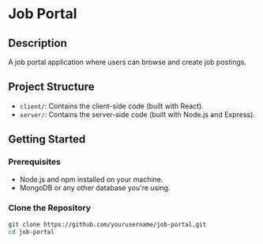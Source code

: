 # Job Portal

## Description
A job portal application where users can browse and create job postings.

## Project Structure
- `client/`: Contains the client-side code (built with React).
- `server/`: Contains the server-side code (built with Node.js and Express).

## Getting Started

### Prerequisites
- Node.js and npm installed on your machine.
- MongoDB or any other database you're using.

### Clone the Repository
```bash
git clone https://github.com/yourusername/job-portal.git
cd job-portal
